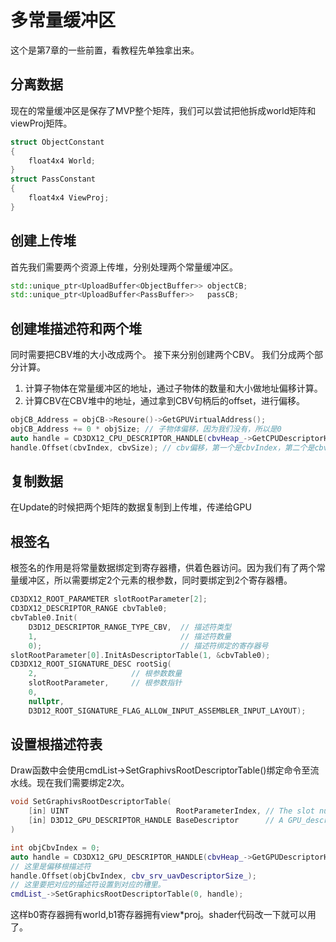 # 多常量缓冲区
这个是第7章的一些前置，看教程先单独拿出来。
## 分离数据
现在的常量缓冲区是保存了MVP整个矩阵，我们可以尝试把他拆成world矩阵和viewProj矩阵。
```c++
struct ObjectConstant
{
	float4x4 World;
}
struct PassConstant
{
	float4x4 ViewProj;
}
```
## 创建上传堆
首先我们需要两个资源上传堆，分别处理两个常量缓冲区。
```c++
std::unique_ptr<UploadBuffer<ObjectBuffer>> objectCB;
std::unique_ptr<UploadBuffer<PassBuffer>>   passCB;
```
## 创建堆描述符和两个堆
同时需要把CBV堆的大小改成两个。
接下来分别创建两个CBV。
我们分成两个部分计算。
1. 计算子物体在常量缓冲区的地址，通过子物体的数量和大小做地址偏移计算。
2. 计算CBV在CBV堆中的地址，通过拿到CBV句柄后的offset，进行偏移。
``` c++
objCB_Address = objCB->Resoure()->GetGPUVirtualAddress();
objCB_Address += 0 * objSize; // 子物体偏移，因为我们没有，所以是0
auto handle = CD3DX12_CPU_DESCRIPTOR_HANDLE(cbvHeap_->GetCPUDescriptorHandleForHeapStart());
handle.Offset(cbvIndex, cbvSize); // cbv偏移，第一个是cbvIndex，第二个是cbv大小
```
## 复制数据
在Update的时候把两个矩阵的数据复制到上传堆，传递给GPU
## 根签名
根签名的作用是将常量数据绑定到寄存器槽，供着色器访问。因为我们有了两个常量缓冲区，所以需要绑定2个元素的根参数，同时要绑定到2个寄存器槽。
```c++
CD3DX12_ROOT_PARAMETER slotRootParameter[2];
CD3DX12_DESCRIPTOR_RANGE cbvTable0;
cbvTable0.Init(
	D3D12_DESCRIPTOR_RANGE_TYPE_CBV,  // 描述符类型
	1,                                // 描述符数量
	0);                               // 描述符绑定的寄存器号
slotRootParameter[0].InitAsDescriptorTable(1, &cbvTable0);
CD3DX12_ROOT_SIGNATURE_DESC rootSig(
	2,                     // 根参数数量
	slotRootParameter,     // 根参数指针
	0,
	nullptr,
	D3D12_ROOT_SIGNATURE_FLAG_ALLOW_INPUT_ASSEMBLER_INPUT_LAYOUT);
```
## 设置根描述符表
Draw函数中会使用cmdList->SetGraphivsRootDescriptorTable()绑定命令至流水线。现在我们需要绑定2次。
```c++
void SetGraphivsRootDescriptorTable(
	[in] UINT                        RootParameterIndex, // The slot number for binding 
	[in] D3D12_GPU_DESCRIPTOR_HANDLE BaseDescriptor      // A GPU_descriptor_handle object for the base desvriptor to set
)

int objCbvIndex = 0;
auto handle = CD3DX12_GPU_DESCRIPTOR_HANDLE(cbvHeap_->GetGPUDescriptorHandleForHeapStart());
// 这里是偏移根描述符
handle.Offset(objCbvIndex, cbv_srv_uavDescriptorSize_);
// 这里要把对应的描述符设置到对应的槽里。
cmdList_->SetGraphicsRootDescriptorTable(0, handle);
```
这样b0寄存器拥有world,b1寄存器拥有view\*proj。shader代码改一下就可以用了。
